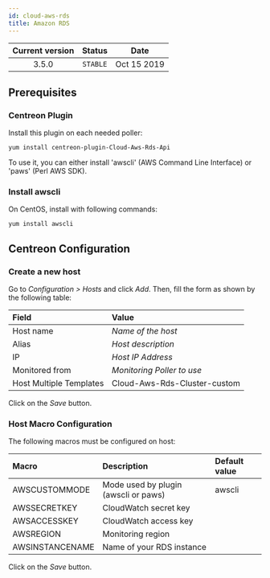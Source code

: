 ```yaml
---
id: cloud-aws-rds
title: Amazon RDS
---
```


| Current version | Status | Date |
| :-: | :-: | :-: |
| 3.5.0 | `STABLE` | Oct 15 2019 |

## Prerequisites

### Centreon Plugin

Install this plugin on each needed poller:

``` shell
yum install centreon-plugin-Cloud-Aws-Rds-Api
```

To use it, you can either install 'awscli' (AWS Command Line Interface) or 'paws' (Perl AWS SDK).

### Install awscli

On CentOS, install with following commands:

``` shell
yum install awscli
```

## Centreon Configuration

### Create a new host

Go to *Configuration \> Hosts* and click *Add*. Then, fill the form as shown by the following table:

| Field                   | Value                        |
| :---------------------- | :--------------------------- |
| Host name               | *Name of the host*           |
| Alias                   | *Host description*           |
| IP                      | *Host IP Address*            |
| Monitored from          | *Monitoring Poller to use*   |
| Host Multiple Templates | Cloud-Aws-Rds-Cluster-custom |

Click on the *Save* button.

### Host Macro Configuration

The following macros must be configured on host:

| Macro           | Description                          | Default value |
| :-------------- | :----------------------------------- | :------------ |
| AWSCUSTOMMODE   | Mode used by plugin (awscli or paws) | awscli        |
| AWSSECRETKEY    | CloudWatch secret key                |               |
| AWSACCESSKEY    | CloudWatch access key                |               |
| AWSREGION       | Monitoring region                    |               |
| AWSINSTANCENAME | Name of your RDS instance            |               |

Click on the *Save* button.



